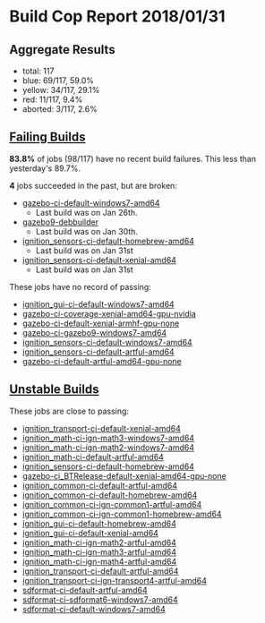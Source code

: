 # Build Cop Report 2018/01/31 #

## Aggregate Results

* total: 117
* blue: 69/117, 59.0%
* yellow: 34/117, 29.1%
* red: 11/117, 9.4%
* aborted: 3/117, 2.6%


## [Failing Builds](https://build.osrfoundation.org/view/main/view/BuildCopFail/) ##

**83.8%** of jobs (98/117) have no recent build failures. This less than yesterday's 89.7%.


**4** jobs succeeded in the past, but are broken:

* [gazebo-ci-default-windows7-amd64](https://build.osrfoundation.org/view/main/view/BuildCopFail/job/gazebo-ci-default-windows7-amd64/)
    * Last build was on Jan 26th.
* [gazebo9-debbuilder](https://build.osrfoundation.org/view/main/view/BuildCopFail/job/gazebo9-debbuilder/)
    * Last build was on Jan 30th.
* [ignition_sensors-ci-default-homebrew-amd64](https://build.osrfoundation.org/view/main/view/BuildCopFail/job/ignition_sensors-ci-default-homebrew-amd64)
    * Last build was on Jan 31st
* [ignition_sensors-ci-default-xenial-amd64](https://build.osrfoundation.org/view/main/view/BuildCopFail/job/ignition_sensors-ci-default-xenial-amd64)
    * Last build was on Jan 31st

These jobs have no record of passing:

* [ignition_gui-ci-default-windows7-amd64](https://build.osrfoundation.org/view/main/view/BuildCopFail/job/ignition_gui-ci-default-windows7-amd64/)
* [gazebo-ci-coverage-xenial-amd64-gpu-nvidia](https://build.osrfoundation.org/view/main/view/BuildCopFail/job/gazebo-ci-coverage-xenial-amd64-gpu-nvidia/)
* [gazebo-ci-default-xenial-armhf-gpu-none](https://build.osrfoundation.org/view/main/view/BuildCopFail/job/gazebo-ci-default-xenial-armhf-gpu-none/)
* [gazebo-ci-gazebo9-windows7-amd64](https://build.osrfoundation.org/view/main/view/BuildCopFail/job/gazebo-ci-gazebo9-windows7-amd64/)
* [ignition_sensors-ci-default-windows7-amd64](https://build.osrfoundation.org/view/main/view/BuildCopFail/job/ignition_sensors-ci-default-windows7-amd64/)
* [ignition_sensors-ci-default-artful-amd64](https://build.osrfoundation.org/view/main/view/BuildCopFail/job/ignition_sensors-ci-default-artful-amd64/)
* [gazebo-ci-default-artful-amd64-gpu-none](https://build.osrfoundation.org/view/main/view/BuildCopFail/job/gazebo-ci-default-artful-amd64-gpu-none/)

## [Unstable Builds](https://build.osrfoundation.org/view/main/view/BuildCopFail/) ##

These jobs are close to passing:

* [ignition_transport-ci-default-xenial-amd64](https://build.osrfoundation.org/view/main/view/BuildCopFail/job/ignition_transport-ci-default-xenial-amd64/)
* [ignition_math-ci-ign-math3-windows7-amd64](https://build.osrfoundation.org/view/main/view/BuildCopFail/job/ignition_math-ci-ign-math3-windows7-amd64/)
* [ignition_math-ci-ign-math2-windows7-amd64](https://build.osrfoundation.org/view/main/view/BuildCopFail/job/ignition_math-ci-ign-math2-windows7-amd64/)
* [ignition_math-ci-default-artful-amd64](https://build.osrfoundation.org/view/main/view/BuildCopFail/job/ignition_math-ci-default-artful-amd64/)
* [ignition_sensors-ci-default-homebrew-amd64](https://build.osrfoundation.org/view/main/view/BuildCopFail/job/ignition_sensors-ci-default-homebrew-amd64/)
* [gazebo-ci_BTRelease-default-xenial-amd64-gpu-none](https://build.osrfoundation.org/view/main/view/BuildCopFail/job/gazebo-ci_BTRelease-default-xenial-amd64-gpu-none)
* [ignition_common-ci-default-artful-amd64](https://build.osrfoundation.org/view/main/view/BuildCopFail/job/ignition_common-ci-default-artful-amd64)
* [ignition_common-ci-default-homebrew-amd64](https://build.osrfoundation.org/view/main/view/BuildCopFail/job/ignition_common-ci-default-homebrew-amd64)
* [ignition_common-ci-ign-common1-artful-amd64](https://build.osrfoundation.org/view/main/view/BuildCopFail/job/ignition_common-ci-ign-common1-artful-amd64)
* [ignition_common-ci-ign-common1-homebrew-amd64](https://build.osrfoundation.org/view/main/view/BuildCopFail/job/ignition_common-ci-ign-common1-homebrew-amd64)
* [ignition_gui-ci-default-homebrew-amd64](https://build.osrfoundation.org/view/main/view/BuildCopFail/job/ignition_gui-ci-default-homebrew-amd64)
* [ignition_gui-ci-default-xenial-amd64](https://build.osrfoundation.org/view/main/view/BuildCopFail/job/ignition_gui-ci-default-xenial-amd64)
* [ignition_math-ci-ign-math2-artful-amd64](https://build.osrfoundation.org/view/main/view/BuildCopFail/job/ignition_math-ci-ign-math2-artful-amd64)
* [ignition_math-ci-ign-math3-artful-amd64](https://build.osrfoundation.org/view/main/view/BuildCopFail/job/ignition_math-ci-ign-math3-artful-amd64)
* [ignition_math-ci-ign-math4-artful-amd64](https://build.osrfoundation.org/view/main/view/BuildCopFail/job/ignition_math-ci-ign-math4-artful-amd64)
* [ignition_transport-ci-default-artful-amd64](https://build.osrfoundation.org/view/main/view/BuildCopFail/job/ignition_transport-ci-default-artful-amd64)
* [ignition_transport-ci-ign-transport4-artful-amd64](https://build.osrfoundation.org/view/main/view/BuildCopFail/job/ignition_transport-ci-ign-transport4-artful-amd64)
* [sdformat-ci-default-artful-amd64](https://build.osrfoundation.org/view/main/view/BuildCopFail/job/sdformat-ci-default-artful-amd64)
* [sdformat-ci-sdformat6-windows7-amd64](https://build.osrfoundation.org/view/main/view/BuildCopFail/job/sdformat-ci-sdformat6-windows7-amd64)
* [sdformat-ci-default-windows7-amd64](https://build.osrfoundation.org/view/main/view/BuildCopFail/job/sdformat-ci-default-windows7-amd64)